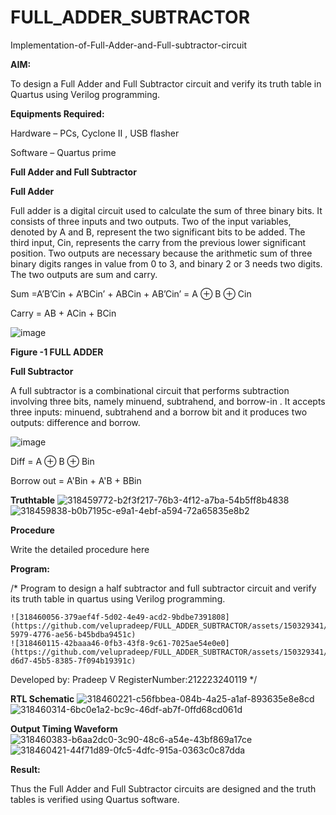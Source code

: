 # FULL_ADDER_SUBTRACTOR

Implementation-of-Full-Adder-and-Full-subtractor-circuit

**AIM:**

To design a Full Adder and Full Subtractor circuit and verify its truth table in Quartus using Verilog programming.

**Equipments Required:**

Hardware – PCs, Cyclone II , USB flasher

Software – Quartus prime

**Full Adder and Full Subtractor**

**Full Adder**

Full adder is a digital circuit used to calculate the sum of three
binary bits. It consists of three inputs and two outputs. Two of the input variables, denoted by A and B, represent the two significant bits to be added. The third input, Cin, represents the carry from the previous lower significant position. Two outputs are necessary because the arithmetic sum of three binary digits ranges in value from 0 to 3, and binary 2 or 3 needs two digits. The two outputs are sum and carry.

Sum =A’B’Cin + A’BCin’ + ABCin + AB’Cin’ = A ⊕ B ⊕ Cin 

Carry = AB + ACin + BCin

![image](https://github.com/naavaneetha/FULL_ADDER_SUBTRACTOR/assets/154305477/0f30ba51-5ffb-4198-845f-18e054f675e7)

**Figure -1 FULL ADDER**

**Full Subtractor**

A full subtractor is a combinational circuit that performs subtraction involving three bits, namely minuend, subtrahend, and borrow-in . It accepts three inputs: minuend, subtrahend and a borrow bit and it produces two outputs: difference and borrow.

![image](https://github.com/naavaneetha/FULL_ADDER_SUBTRACTOR/assets/154305477/02b24f51-ab51-4304-9ad6-7b81ffc1ead5)

Diff = A ⊕ B ⊕ Bin 

Borrow out = A'Bin + A'B + BBin

**Truthtable**
![318459772-b2f3f217-76b3-4f12-a7ba-54b5ff8b4838](https://github.com/velupradeep/FULL_ADDER_SUBTRACTOR/assets/150329341/17593dd2-e365-4d49-ad8d-0f05be406e69)
![318459838-b0b7195c-e9a1-4ebf-a594-72a65835e8b2](https://github.com/velupradeep/FULL_ADDER_SUBTRACTOR/assets/150329341/9215e7f0-8c05-4c17-8823-417dd56a4fd2)



**Procedure**

Write the detailed procedure here

**Program:**

/* Program to design a half subtractor and full subtractor circuit and verify its truth table in quartus using Verilog programming.
```
![318460056-379aef4f-5d02-4e49-acd2-9bdbe7391808](https://github.com/velupradeep/FULL_ADDER_SUBTRACTOR/assets/150329341/4fd9dfd2-5979-4776-ae56-b45bdba9451c)
![318460115-42baaa46-0fb3-43f8-9c61-7025ae54e0e0](https://github.com/velupradeep/FULL_ADDER_SUBTRACTOR/assets/150329341/d3087462-d6d7-45b5-8385-7f094b19391c)

```

Developed by: Pradeep V RegisterNumber:212223240119
*/

**RTL Schematic**
![318460221-c56fbbea-084b-4a25-a1af-893635e8e8cd](https://github.com/velupradeep/FULL_ADDER_SUBTRACTOR/assets/150329341/7019a725-11b0-4ac1-9fa9-feda7c1b7d49)
![318460314-6bc0e1a2-bc9c-46df-ab7f-0ffd68cd061d](https://github.com/velupradeep/FULL_ADDER_SUBTRACTOR/assets/150329341/7e521308-93ca-4527-8985-f760fa534ef6)


**Output Timing Waveform**
![318460383-b6aa2dc0-3c90-48c6-a54e-43bf869a17ce](https://github.com/velupradeep/FULL_ADDER_SUBTRACTOR/assets/150329341/a66c3711-bfc9-47d9-829d-63b1711bb3b7)
![318460421-44f71d89-0fc5-4dfc-915a-0363c0c87dda](https://github.com/velupradeep/FULL_ADDER_SUBTRACTOR/assets/150329341/2d8aacbc-6dcc-4cd9-966c-fda9e6b2703a)


**Result:**

Thus the Full Adder and Full Subtractor circuits are designed and the truth tables is verified using Quartus software.



